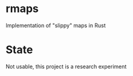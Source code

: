 # rmaps
Implementation of "slippy" maps in Rust

# State
Not usable, this project is a research experiment
